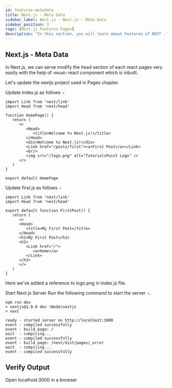 ```yaml
---
id: features-metadata
title: Next.js - Meta Data
sidebar_label: Next.js - Next.js - Meta Data
sidebar_position: 3
tags: [Next.js Features Pages]
description: "In this section, you will learn about Features of NEXT ."
---
```

## Next.js - Meta Data

In Next.js, we can serve modify the head section of each react pages very easily with the help of ```<Head>``` react component which is inbuilt.

Let's update the nextjs project used in Pages chapter.

Update index.js as follows −

```
import Link from 'next/link'
import Head from 'next/head'

function HomePage() {
   return (
      <>
         <Head>
            <title>Welcome to Next.js!</title>
         </Head>
         <div>Welcome to Next.js!</div>
         <Link href="/posts/first"><a>First Post</a></Link>
         <br/>
         <img src="/logo.png" alt="TutorialsPoint Logo" />
      </>	    
   )
}

export default HomePage
```

Update first.js as follows −

```
import Link from 'next/link'
import Head from 'next/head'

export default function FirstPost() {
   return (
      <>
      <Head>
         <title>My First Post</title>
      </Head>
      <h1>My First Post</h1>
      <h2>
         <Link href="/">
            <a>Home</a>
         </Link>
      </h2>
      </>	  
   )
}
```

Here we've added a reference to logo.png in index.js file.

Start Next.js Server
Run the following command to start the server −.

```
npm run dev
> nextjs@1.0.0 dev \Node\nextjs
> next

ready - started server on http://localhost:3000
event - compiled successfully
event - build page: /
wait  - compiling...
event - compiled successfully
event - build page: /next/dist/pages/_error
wait  - compiling...
event - compiled successfully
```


## Verify Output

Open localhost:3000 in a browser